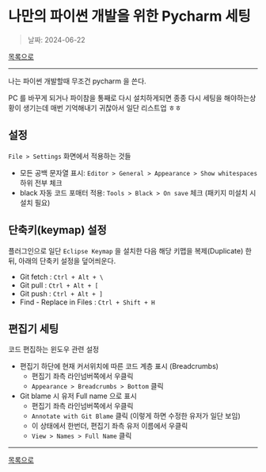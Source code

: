 # 나만의 파이썬 개발을 위한 Pycharm 세팅

> 날짜: 2024-06-22

[목록으로](https://shiwoo-park.github.io/blog)

---

나는 파이썬 개발할때 무조건 pycharm 을 쓴다.

PC 를 바꾸게 되거나 파이참을 통째로 다시 설치하게되면 종종 다시 세팅을 해야하는상황이 생기는데 매번 기억해내기 귀찮아서 일단 리스트업 ㅎㅎ

## 설정

`File > Settings` 화면에서 적용하는 것들

- 모든 공백 문자열 표시: `Editor > General > Appearance > Show whitespaces` 하위 전부 체크
- black 자동 코드 포매터 적용: `Tools > Black > On save` 체크 (패키지 미설치 시 설치 필요)

## 단축키(keymap) 설정

플러그인으로 일단 `Eclipse Keymap` 을 설치한 다음 해당 키맵을 복제(Duplicate) 한뒤, 아래의 단축키 설정을 덮어씌운다.

- Git fetch : `Ctrl + Alt + \`
- Git pull : `Ctrl + Alt + [`
- Git push : `Ctrl + Alt + ]`
- Find - Replace in Files : `Ctrl + Shift + H`


## 편집기 세팅

코드 편집하는 윈도우 관련 설정

- 편집기 하단에 현재 커서위치에 따른 코드 계층 표시 (Breadcrumbs)
  - 편집기 좌측 라인넘버쪽에서 우클릭
  - `Appearance > Breadcrumbs > Bottom` 클릭
- Git blame 시 유저 Full name 으로 표시
  - 편집기 좌측 라인넘버쪽에서 우클릭
  - `Annotate with Git Blame` 클릭 (이렇게 하면 수정한 유저가 일단 보임)
  - 이 상태에서 한번더, 편집기 좌측 유저 이름에서 우클릭
  - `View > Names > Full Name` 클릭



---

[목록으로](https://shiwoo-park.github.io/blog)
